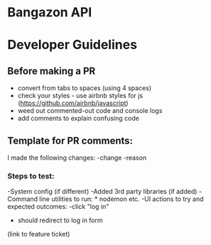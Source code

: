 # Bangazon API


# Developer Guidelines
## Before making a PR
- convert from tabs to spaces (using 4 spaces)
- check your styles - use airbnb styles for js (https://github.com/airbnb/javascript)
- weed out commented-out code and console logs
- add comments to explain confusing code


## Template for PR comments:
I made the following changes:
-change
-reason


### Steps to test:
-System config (if different)
-Added 3rd party libraries (if added)
-Command line utilities to run:
		* nodemon etc.
-UI actions to try and expected outcomes:
-click "log in"
- should redirect to log in form

(link to feature ticket)





